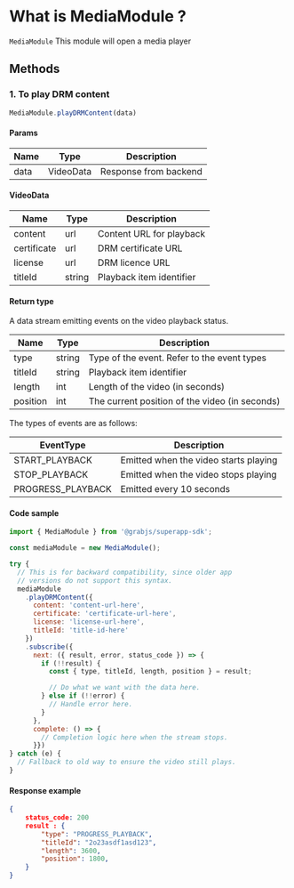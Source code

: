 # What is MediaModule ?

`MediaModule` This module will open a media player


## Methods


### 1. To play DRM content
```javascript
MediaModule.playDRMContent(data)
```

#### Params
Name | Type | Description
 --- | --- | ---
data  | VideoData  | Response from backend

#### VideoData

Name | Type | Description
 --- | --- | ---
content | url | Content URL for playback
certificate | url | DRM certificate URL
license | url | DRM licence URL
titleId | string | Playback item identifier

#### Return type
A data stream emitting events on the video playback status.

Name | Type | Description
 --- | --- | ---
type | string | Type of the event. Refer to the event types
titleId | string | Playback item identifier
length | int | Length of the video (in seconds)
position | int | The current position of the video (in seconds)

The types of events are as follows:

EventType | Description
 --- | ---
START_PLAYBACK | Emitted when the video starts playing
STOP_PLAYBACK | Emitted when the video stops playing
PROGRESS_PLAYBACK | Emitted every 10 seconds

#### Code sample
```javascript
import { MediaModule } from '@grabjs/superapp-sdk';

const mediaModule = new MediaModule();

try {
  // This is for backward compatibility, since older app
  // versions do not support this syntax.
  mediaModule
    .playDRMContent({
      content: 'content-url-here',
      certificate: 'certificate-url-here',
      license: 'license-url-here',
      titleId: 'title-id-here'
    })
    .subscribe({
      next: ({ result, error, status_code }) => {
        if (!!result) {
          const { type, titleId, length, position } = result;

          // Do what we want with the data here.
        } else if (!!error) {
          // Handle error here.
        }
      },
      complete: () => {
        // Completion logic here when the stream stops.
      }})
} catch (e) {
  // Fallback to old way to ensure the video still plays.
}
```

#### Response example
```json
{
    status_code: 200
    result : {
        "type": "PROGRESS_PLAYBACK",
        "titleId": "2o23asdf1asd123",
        "length": 3600,
        "position": 1800,
    }
}
```
